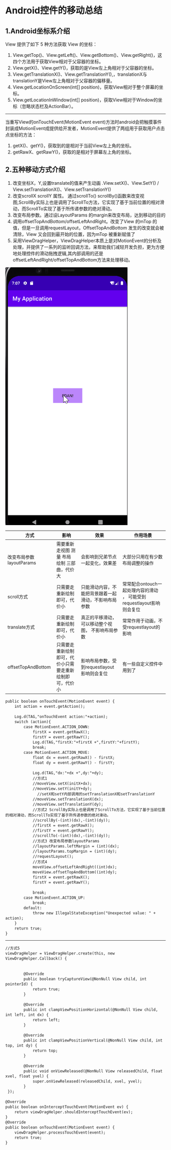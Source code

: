 # Android控件的移动总结 #

## 1.Android坐标系介绍 ##

View 提供了如下 5 种方法获取 View 的坐标：

1. View.getTop()、View.getLeft()、View.getBottom()、View.getRight()，这四个方法用于获取View相对于父容器的坐标。
2. View.getX()、View.getY()，获取的是View左上角相对于父容器的坐标。
3. View.getTranslationX()、View.getTranslationY(),，translationX与 translationY是View左上角相对于父容器的偏移量。
4. View.getLocationOnScreen(int[] position)，获取View相对于整个屏幕的坐标。
5. View.getLocationInWindow(int[] position)，获取View相对于Window的坐标（忽略状态栏及ActionBar）。

----------

当重写View的onTouchEvent(MotionEvent event)方法时android会把触摸事件封装成MotionEvent成提供给开发者，MotionEvent提供了两组用于获取用户点击点坐标的方法：

1. getX()、getY()，获取到的是相对于当前View左上角的坐标。
2. getRawX、getRawY()，获取的是相对于屏幕左上角的坐标。
## 2.五种移动方式介绍 ##


1. 改变坐标X，Y,设置translate的值来产生动画 .View.setX()、View.SetY() / View.setTranslationX()、View.setTranslationY()
2. 改变scrollX scrollY 属性。 通过scrollTo() scrollBy()函数来改变视图,ScrollBy实际上也是调用了ScrollTo方法，它实现了基于当前位置的相对滑动，而ScrollTo实现了基于所传递参数的绝对滑动。
3. 改变布局参数。通过设LayoutParams 的margin来改变布局，达到移动的目的
4. 调用offsetTopAndBottom/offsetLeftAndRight。改变了View 的mTop 的值，但是一旦调用requestLayout，OffsetTopAndBottom 发生的改变就会被清除，View 又会回到最开始的位置，因为mTop 被重新赋值了
5. 采用ViewDragHelper，ViewDragHelper本质上是对MotionEvent的分析及处理，并提供了一系列的监听回调方法，来帮助我们减轻开发负担，更为方便地处理控件的滑动拖拽逻辑,其内部调用的还是offsetLeftAndRight/offsetTopAndBottom方法来处理移动。

![](image\Move.gif)


| 方式                 | 影响                           | 效果                           | 作用场景                                     |
| ------------------ | ---------------------------- | ---------------------------- | ---------------------------------------- |
| 改变布局参数layoutParams | 需要重新走视图 测量 布局 绘制 三部曲，代价大     | 会影响到兄弟节点一起变化，效果差             | 大部分只用在有少数布局调整的操作                         |
| scroll方式           | 只需要走重新绘制即可，代价小               | 只能滑动内容，不能把背景跟着一起滑动，不影响布局参数   | 常常配合ontouch一起处理内容的滑动 ， 可能受到requestlayout影响则会复位 |
| translate方式        | 只需要走重新绘制即可，代价小               | 真正的平移滑动，可以移动整个视图， 不影响布局参数    | 常常作用于动画，不受requestlayout的影响               |
| offsetTopAndBottom | 只需要走重新绘制即可，代价小只需要走重新绘制即可，代价小 | 影响布局参数，受到requestlayout影响则会复位 | 有一些自定义控件中用到了                             |

	public boolean onTouchEvent(MotionEvent event) {
	    int action = event.getAction();
	
	    Log.d(TAG,"onTouchEvent action:"+action);
	    switch (action){
	        case MotionEvent.ACTION_DOWN:
	            firstX = event.getRawX();
	            firstY = event.getRawY();
	            Log.d(TAG,"firstX:"+firstX +",firstY:"+firstY);
	            break;
	        case MotionEvent.ACTION_MOVE:
	            float dx = event.getRawX() - firstX;
	            float dy = event.getRawY() - firstY;
	
	            Log.d(TAG,"dx:"+dx +",dy:"+dy);
	            //方式1
	            //moveView.setX(initX+dx);
	            //moveView.setY(initY+dy);
	              //setX和setY内部调用的setTranslationX和setTranslationY
	            //moveView.setTranslationX(dx);
	            //moveView.setTranslationY(dy);
	            //方式2 ScrollBy实际上也是调用了ScrollTo方法，它实现了基于当前位置的相对滑动，而ScrollTo实现了基于所传递参数的绝对滑动。
	            //scrollBy(-(int)(dx),-(int)(dy));
	            //firstX = event.getRawX();
	            //firstY = event.getRawY();
	            //scrollTo(-(int)(dx),-(int)(dy));
	            //方式3 改变布局参数layoutParams
	            //layoutParams.leftMargin = (int)(dx);
	            //layoutParams.topMargin = (int)(dy);
	            //requestLayout();
	            //方式4
	            moveView.offsetLeftAndRight((int)dx);
	            moveView.offsetTopAndBottom((int)dy);
	            firstX = event.getRawX();
	            firstY = event.getRawY();
	
	            break;
	        case MotionEvent.ACTION_UP:
	            break;
	        default:
	            throw new IllegalStateException("Unexpected value: " + action);
	    }
	    return true;
	}



----------



	//方式5
	viewDragHelper = ViewDragHelper.create(this, new ViewDragHelper.Callback() {


            @Override
            public boolean tryCaptureView(@NonNull View child, int pointerId) {
                return true;
            }
    
            @Override
            public int clampViewPositionHorizontal(@NonNull View child, int left, int dx) {
                return left;
            }
    
            @Override
            public int clampViewPositionVertical(@NonNull View child, int top, int dy) {
                return top;
            }
    
            @Override
            public void onViewReleased(@NonNull View releasedChild, float xvel, float yvel) {
                super.onViewReleased(releasedChild, xvel, yvel);
            }
     });
    
    @Override
    public boolean onInterceptTouchEvent(MotionEvent ev) {
        return viewDragHelper.shouldInterceptTouchEvent(ev);
    }
    @Override
    public boolean onTouchEvent(MotionEvent event) {
        viewDragHelper.processTouchEvent(event);
        return true;
    }





  